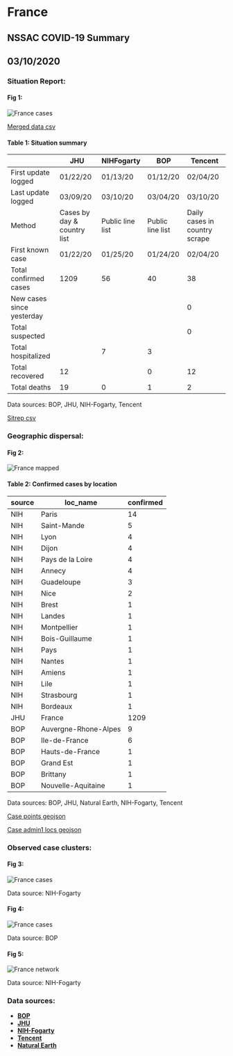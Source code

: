 # France
## NSSAC COVID-19 Summary
## 03/10/2020



### Situation Report:
#### Fig 1:
![France cases](../merged_histories/France_merged_histories.png)

[Merged data csv](https://github.com/SchlittDataSci/SchlittDataSci.github.io/blob/master/data/tables/France_merged_daily.csv)

#### Table 1: Situation summary


|                           | JHU                         | NIHFogarty       | BOP              | Tencent                       |
|---------------------------|-----------------------------|------------------|------------------|-------------------------------|
| First update logged       | 01/22/20                    | 01/13/20         | 01/12/20         | 02/04/20                      |
| Last update logged        | 03/09/20                    | 03/10/20         | 03/04/20         | 03/10/20                      |
| Method                    | Cases by day & country list | Public line list | Public line list | Daily cases in country scrape |
| First known case          | 01/22/20                    | 01/25/20         | 01/24/20         | 02/04/20                      |
| Total confirmed cases     | 1209                        | 56               | 40               | 38                            |
| New cases since yesterday |                             |                  |                  | 0                             |
| Total suspected           |                             |                  |                  | 0                             |
| Total hospitalized        |                             | 7                | 3                |                               |
| Total recovered           | 12                          |                  | 0                | 12                            |
| Total deaths              | 19                          | 0                | 1                | 2                             |

Data sources: BOP, JHU, NIH-Fogarty, Tencent


[Sitrep csv](https://github.com/SchlittDataSci/SchlittDataSci.github.io/blob/master/data/tables/France_sitrep.csv)

### Geographic dispersal:
#### Fig 2:
![France mapped](../case_locs/France_case_locs.png)

#### Table 2: Confirmed cases by location


| source   | loc_name             |   confirmed |
|----------|----------------------|-------------|
| NIH      | Paris                |          14 |
| NIH      | Saint-Mande          |           5 |
| NIH      | Lyon                 |           4 |
| NIH      | Dijon                |           4 |
| NIH      | Pays de la Loire     |           4 |
| NIH      | Annecy               |           4 |
| NIH      | Guadeloupe           |           3 |
| NIH      | Nice                 |           2 |
| NIH      | Brest                |           1 |
| NIH      | Landes               |           1 |
| NIH      | Montpellier          |           1 |
| NIH      | Bois-Guillaume       |           1 |
| NIH      | Pays                 |           1 |
| NIH      | Nantes               |           1 |
| NIH      | Amiens               |           1 |
| NIH      | Lile                 |           1 |
| NIH      | Strasbourg           |           1 |
| NIH      | Bordeaux             |           1 |
| JHU      | France               |        1209 |
| BOP      | Auvergne-Rhone-Alpes |           9 |
| BOP      | Ile-de-France        |           6 |
| BOP      | Hauts-de-France      |           1 |
| BOP      | Grand Est            |           1 |
| BOP      | Brittany             |           1 |
| BOP      | Nouvelle-Aquitaine   |           1 |

Data sources: BOP, JHU, Natural Earth, NIH-Fogarty, Tencent


[Case points geojson](https://github.com/SchlittDataSci/SchlittDataSci.github.io/blob/master/data/shapes/France_case_locs.geojson)

[Case admin1 locs geojson](https://github.com/SchlittDataSci/SchlittDataSci.github.io/blob/master/data/shapes/France_admin1_locs.geojson)

### Observed case clusters:
#### Fig 3:
![France cases](../cluster_analysis/France_imported_cases_NIHFogarty.png)



Data source: NIH-Fogarty


#### Fig 4:
![France cases](../cluster_analysis/France_imported_cases_BOP.png)



Data source: BOP


#### Fig 5:
![France network](../autochthonous_networks/France_network.png)



Data source: NIH-Fogarty


### Data sources:
* **[BOP](https://github.com/beoutbreakprepared/nCoV2019)**
* **[JHU](https://github.com/CSSEGISandData/COVID-19)** 
* **[NIH-Fogarty](https://docs.google.com/spreadsheets/d/1jS24DjSPVWa4iuxuD4OAXrE3QeI8c9BC1hSlqr-NMiU/edit#gid=1187587451)** 
* **[Tencent](https://news.qq.com/zt2020/page/feiyan.htm)**
* **[Natural Earth](https://www.naturalearthdata.com/forums/forum/natural-earth-map-data/cultural-vectors/admin-1-states-provinces-and-their-boundaries/)**

<!-- Global site tag (gtag.js) - Google Analytics -->
<script async src="https://www.googletagmanager.com/gtag/js?id=UA-158816269-1"></script>
<script>
  window.dataLayer = window.dataLayer || [];
  function gtag(){dataLayer.push(arguments);}
  gtag('js', new Date());

  gtag('config', 'UA-158816269-1');
</script>